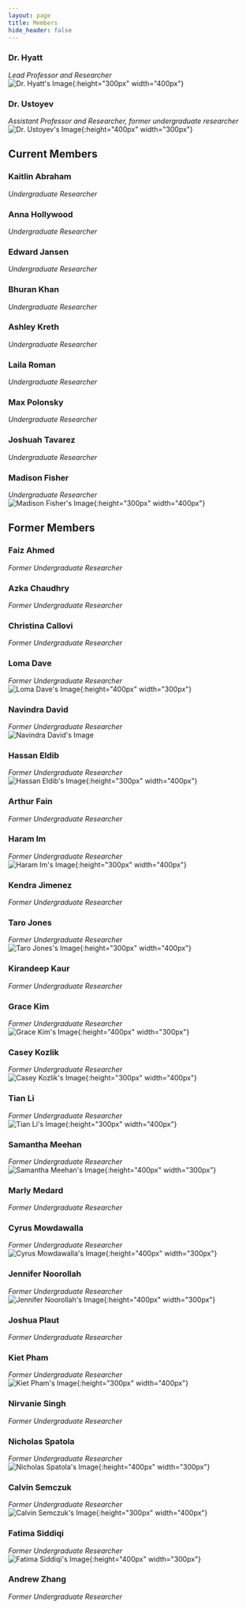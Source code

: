 ```yaml
---
layout: page
title: Members
hide_header: false
---
```


### Dr. Hyatt<br>
*Lead Professor and Researcher*<br>
![Dr. Hyatt's Image](/media/images/members/hyatt.jpg){:height="300px" width="400px"}<br>

### Dr. Ustoyev<br>
*Assistant Professor and Researcher, former undergraduate researcher*<br>
![Dr. Ustoyev's Image](/media/images/members/ustoyev.jpg){:height="400px" width="300px"}

## Current Members

### Kaitlin Abraham<br>
*Undergraduate Researcher*<br>
<!--![Kaitlin Abraham's Image](/media/images/members/kaitlin.jpg){:height="300px" width="400px"}-->

### Anna Hollywood<br>
*Undergraduate Researcher*<br>
<!--![Anna Hollywood's Image](/media/images/members/anna.jpg){:height="300px" width="400px"}-->

### Edward Jansen<br>
*Undergraduate Researcher*<br>
<!--![Edward Jansen's Image](/media/images/members/edward.jpg){:height="300px" width="400px"}-->

### Bhuran Khan<br>
*Undergraduate Researcher*<br>
<!--![Bhuran Khan's Image](/media/images/members/bhuran.jpg){:height="300px" width="400px"}-->

### Ashley Kreth<br>
*Undergraduate Researcher*<br>
<!--![Ashley Kreth's Image](/media/images/members/ashley.jpg){:height="300px" width="400px"}-->

### Laila Roman<br>
*Undergraduate Researcher*<br>
<!--![Laila Roman's Image](/media/images/members/laila.jpg){:height="300px" width="400px"}-->

### Max Polonsky<br>
*Undergraduate Researcher*<br>
<!--![Max Polonsky's Image](/media/images/members/max.jpg){:height="300px" width="400px"}-->

### Joshuah Tavarez<br>
*Undergraduate Researcher*<br>
<!--![Joshuah Tavarez's Image](/media/images/members/joshuah.jpg){:height="300px" width="400px"}-->

### Madison Fisher<br>
*Undergraduate Researcher*<br>
![Madison Fisher's Image](/media/images/members/madison.jpg){:height="300px" width="400px"}

## Former Members

### Faiz Ahmed<br>
*Former Undergraduate Researcher*<br>
<!--![Faiz Ahmed's Image](/media/images/members/faiz.jpg){:height="300px" width="400px"}-->

### Azka Chaudhry<br>
*Former Undergraduate Researcher*<br>
<!--![Azka Chaudhry's Image](/media/images/members/azka.jpg){:height="300px" width="400px"}-->

### Christina Callovi<br>
*Former Undergraduate Researcher*<br>
<!--![Christina Callovi's Image](/media/images/members/christina.jpg){:height="300px" width="400px"}-->

### Loma Dave<br>
*Former Undergraduate Researcher*<br>
![Loma Dave's Image](/media/images/members/loma.jpg){:height="400px" width="300px"}

### Navindra David<br>
*Former Undergraduate Researcher*<br>
![Navindra David's Image](/media/images/members/navindra.jpg)

### Hassan Eldib<br>
*Former Undergraduate Researcher*<br>
![Hassan Eldib's Image](/media/images/members/hassan.jpg){:height="300px" width="400px"}

### Arthur Fain<br>
*Former Undergraduate Researcher*<br>
<!--![Arthur Fain's Image](/media/images/members/arthur.jpg){:height="300px" width="400px"}-->

### Haram Im<br>
*Former Undergraduate Researcher*<br>
![Haram Im's Image](/media/images/members/haram.jpg){:height="300px" width="400px"}

### Kendra Jimenez<br>
*Former Undergraduate Researcher*<br>
<!--![Kendra Jimenez's Image](/media/images/members/kendra.jpg){:height="300px" width="400px"}-->

### Taro Jones<br>
*Former Undergraduate Researcher*<br>
![Taro Jones's Image](/media/images/members/taro.png){:height="300px" width="400px"}

### Kirandeep Kaur<br>
*Former Undergraduate Researcher*<br>
<!--![Kirandeep Kaur's Image](/media/images/members/kirandeep.jpg){:height="300px" width="400px"}-->

### Grace Kim<br>
*Former Undergraduate Researcher*<br>
![Grace Kim's Image](/media/images/members/grace.jpg){:height="400px" width="300px"}

### Casey Kozlik<br>
*Former Undergraduate Researcher*<br>
![Casey Kozlik's Image](/media/images/members/casey.jpg){:height="300px" width="400px"}

### Tian Li<br>
*Former Undergraduate Researcher*<br>
![Tian Li's Image](/media/images/members/tian.jpg){:height="300px" width="400px"}

### Samantha Meehan<br>
*Former Undergraduate Researcher*<br>
![Samantha Meehan's Image](/media/images/members/samantha.jpg){:height="400px" width="300px"}

### Marly Medard<br>
*Former Undergraduate Researcher*<br>
<!--![Marly Medard's Image](/media/images/members/marly.jpg){:height="300px" width="400px"}-->

### Cyrus Mowdawalla<br>
*Former Undergraduate Researcher*<br>
![Cyrus Mowdawalla's Image](/media/images/members/cyrus.jpg){:height="400px" width="300px"}

### Jennifer Noorollah<br>
*Former Undergraduate Researcher*<br>
![Jennifer Noorollah's Image](/media/images/members/jennifer.jpg){:height="400px" width="300px"}

### Joshua Plaut<br>
*Former Undergraduate Researcher*<br>
<!--![Joshua Plaut's Image](/media/images/members/joshua.jpg){:height="300px" width="400px"}-->

### Kiet Pham<br>
*Former Undergraduate Researcher*<br>
![Kiet Pham's Image](/media/images/members/kiet.jpg){:height="300px" width="400px"}

### Nirvanie Singh<br>
*Former Undergraduate Researcher*<br>
<!--![Nirvanie Singh's Image](/media/images/members/nirvanie.jpg){:height="300px" width="400px"}-->

### Nicholas Spatola<br>
*Former Undergraduate Researcher*<br>
![Nicholas Spatola's Image](/media/images/members/nicholas.jpg){:height="400px" width="300px"}

### Calvin Semczuk<br>
*Former Undergraduate Researcher*<br>
![Calvin Semczuk's Image](/media/images/members/calvin.jpg){:height="300px" width="400px"}

### Fatima Siddiqi<br>
*Former Undergraduate Researcher*<br>
![Fatima Siddiqi's Image](/media/images/members/fatima.jpg){:height="400px" width="300px"}

### Andrew Zhang<br>
*Former Undergraduate Researcher*<br>
<!--![Andrew Zhang's Image](/media/images/members/andrew.jpg){:height="300px" width="400px"}-->

